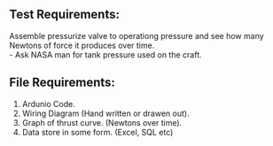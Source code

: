 ## Test Requirements:
Assemble pressurize valve to operationg pressure and see how many Newtons of force it produces over time.   
    - Ask NASA man for tank pressure used on the craft.  
    
## File Requirements:
1. Ardunio Code.  
2. Wiring Diagram (Hand written or drawen out).  
3. Graph of thrust curve. (Newtons over time).  
4. Data store in some form. (Excel, SQL etc)  
